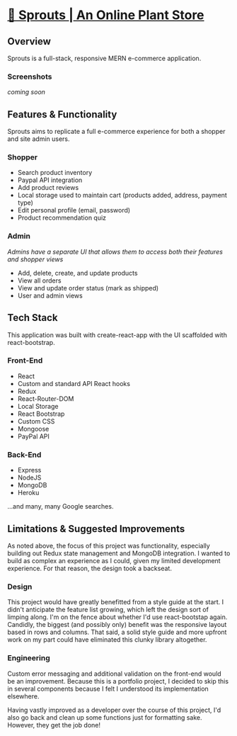 # [🌱 Sprouts | An Online Plant Store](https://ecommerce-sprouts.herokuapp.com/)

## Overview
Sprouts is a full-stack, responsive MERN e-commerce application. 

### Screenshots
*coming soon*


## Features & Functionality
Sprouts aims to replicate a full e-commerce experience for both a shopper and site admin users.

### Shopper
- Search product inventory
- Paypal API integration
- Add product reviews
- Local storage used to maintain cart (products added, address, payment type)
- Edit personal profile (email, password)
- Product recommendation quiz

### Admin
*Admins have a separate UI that allows them to access both their features and shopper views*
- Add, delete, create, and update products
- View all orders
- View and update order status (mark as shipped)
- User and admin views

## Tech Stack
This application was built with create-react-app with the UI scaffolded with react-bootstrap.

### Front-End 
- React
- Custom and standard API React hooks 
- Redux
- React-Router-DOM
- Local Storage
- React Bootstrap
- Custom CSS
- Mongoose
- PayPal API

### Back-End
- Express
- NodeJS
- MongoDB
- Heroku

...and many, many Google searches.


## Limitations & Suggested Improvements
As noted above, the focus of this project was functionality, especially building out Redux state management and MongoDB integration. I wanted to build as complex an experience as I could, given my limited development experience. For that reason, the design took a backseat. 

### Design
This project would have greatly benefitted from a style guide at the start. I didn't anticipate the feature list growing, which left the design sort of limping along. I'm on the fence about whether I'd use react-bootstap again. Candidly, the biggest (and possibly only) benefit was the responsive layout based in rows and columns. That said, a solid style guide and more upfront work on my part could have eliminated this clunky library altogether.


### Engineering
Custom error messaging and additional validation on the front-end would be an improvement. Because this is a portfolio project, I decided to skip this in several components because I felt I understood its implementation elsewhere. 

Having vastly improved as a developer over the course of this project, I'd also go back and clean up some functions just for formatting sake. However, they get the job done!
